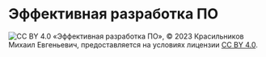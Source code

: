 # Эффективная разработка ПО

![CC BY 4.0](https://licensebuttons.net/l/by/4.0/80x15.png)
«Эффективная разработка ПО», © 2023 Красильников Михаил Евгеньевич, предоставляется на условиях
лицензии [CC BY 4.0](https://creativecommons.org/licenses/by/4.0/deed.ru).
